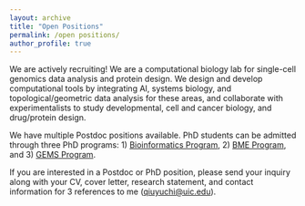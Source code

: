 ```yaml
---
layout: archive
title: "Open Positions"
permalink: /open positions/
author_profile: true
---
```


We are actively recruiting! We are a computational biology lab for single-cell genomics data analysis and protein design. We design and develop computational tools by integrating AI, systems biology, and topological/geometric data analysis for these areas, and collaborate with experimentalists to study developmental, cell and cancer biology, and drug/protein design.

We have multiple Postdoc positions available. PhD students can be admitted through three PhD programs: 1) [Bioinformatics Program](https://bme.uic.edu/graduate/phd-programs/phd-bioinformatics/), 2) [BME Program](https://bme.uic.edu/graduate/phd-programs/phd-bme/), and 3) [GEMS Program](https://chicago.medicine.uic.edu/education/masters-doctoral/gems/apply/). 

If you are interested in a Postdoc or PhD position, please send your inquiry along with your CV, cover letter, research statement, and contact information for 3 references to me (qiuyuchi@uic.edu).
